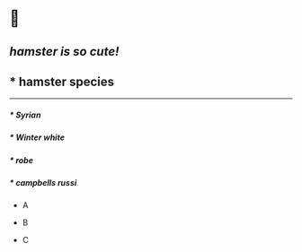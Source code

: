 :hamster:
=========
*hamster is so cute!*
------------------------

## * __hamster species__
----------------------------------------
##### * _Syrian_
##### * *Winter white*
##### * _robe_
##### * _campbells russi_ 

* A
+ B
- C
